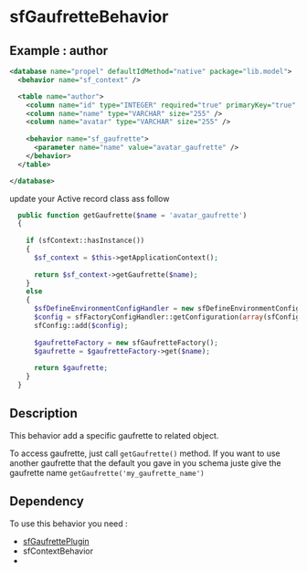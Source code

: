 sfGaufretteBehavior
=================

Example :  author
----------------------------

``` xml
<database name="propel" defaultIdMethod="native" package="lib.model">
  <behavior name="sf_context" />

  <table name="author">
    <column name="id" type="INTEGER" required="true" primaryKey="true" autoIncrement="true" />
    <column name="name" type="VARCHAR" size="255" />
    <column name="avatar" type="VARCHAR" size="255" />
    
    <behavior name="sf_gaufrette">
      <parameter name="name" value="avatar_gaufrette" />
    </behavior>
  </table>

</database>
```
update your Active record class ass follow

```php
  public function getGaufrette($name = 'avatar_gaufrette')
  {
  
    if (sfContext::hasInstance())
    {
      $sf_context = $this->getApplicationContext();
      
      return $sf_context->getGaufrette($name);
    }
    else
    {
      $sfDefineEnvironmentConfigHandler = new sfDefineEnvironmentConfigHandler();
      $config = sfFactoryConfigHandler::getConfiguration(array(sfConfig::get('sf_app_config_dir').'/app.yml'));
      sfConfig::add($config);
  
      $gaufretteFactory = new sfGaufretteFactory();
      $gaufrette = $gaufretteFactory->get($name);
      
      return $gaufrette;
    }
  }
```

Description
-----------

This behavior add a specific gaufrette to related object.

To access gaufrette, just call ```getGaufrette()``` method.
If you want to use another gaufrette that the default you gave in you schema juste give the gaufrette name ```getGaufrette('my_gaufrette_name')```


Dependency
-----------

To use this behavior you need :

- [sfGaufrettePlugin](https://github.com/themouette/sfGaufrettePlugin)
- sfContextBehavior
- 

